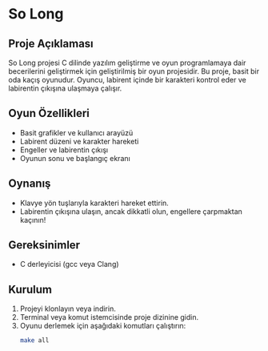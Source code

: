 # So Long

## Proje Açıklaması
So Long projesi C dilinde yazılım geliştirme ve oyun programlamaya dair becerilerini geliştirmek için geliştirilmiş bir oyun projesidir. Bu proje, basit bir oda kaçış oyunudur. Oyuncu, labirent içinde bir karakteri kontrol eder ve labirentin çıkışına ulaşmaya çalışır.

## Oyun Özellikleri
- Basit grafikler ve kullanıcı arayüzü
- Labirent düzeni ve karakter hareketi
- Engeller ve labirentin çıkışı
- Oyunun sonu ve başlangıç ekranı

## Oynanış
- Klavye yön tuşlarıyla karakteri hareket ettirin.
- Labirentin çıkışına ulaşın, ancak dikkatli olun, engellere çarpmaktan kaçının!

## Gereksinimler
- C derleyicisi (gcc veya Clang)

## Kurulum
1. Projeyi klonlayın veya indirin.
2. Terminal veya komut istemcisinde proje dizinine gidin.
3. Oyunu derlemek için aşağıdaki komutları çalıştırın:
   ```bash
   make all
